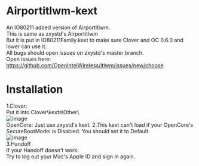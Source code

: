 # Airportitlwm-kext
An IO80211 added version of Airportitlwm.  
This is same as zxystd's Airportitlwm  
But it is put in IO80211Family.kext to make sure Clover and OC 0.6.0 and lower can use it.  
All bugs should open issues on zxystd's master branch.  
Open issues here: https://github.com/OpenIntelWireless/itlwm/issues/new/choose
   
# Installation
1.Clover:  
  Put it into Clover\kexts\Other\   
![image](https://github.com/win1010525/Airportitlwm-kext/blob/main/images/Clover.png)   
  OpenCore:
  Just use zxystd's kext. 
2.This kext can't load if your OpenCore's SecureBootModel is Disabled. You should set it to Default.  
![image](https://github.com/win1010525/Airportitlwm-kext/blob/main/images/SecureBootModel.png)   
3.Handoff  
  If your Handoff doesn't work:  
  Try to log out your Mac's Apple ID and sign in again.  
